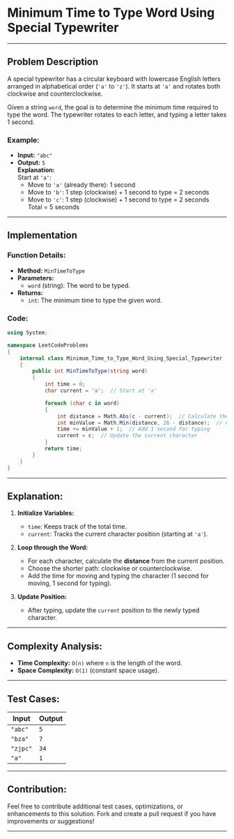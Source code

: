 # Minimum Time to Type Word Using Special Typewriter

---

## Problem Description
A special typewriter has a circular keyboard with lowercase English letters arranged in alphabetical order (`'a'` to `'z'`). It starts at `'a'` and rotates both clockwise and counterclockwise.

Given a string `word`, the goal is to determine the minimum time required to type the word. The typewriter rotates to each letter, and typing a letter takes 1 second.

### Example:
- **Input:** `"abc"`
- **Output:** `5`  
  **Explanation:**  
  Start at `'a'`:  
  - Move to `'a'` (already there): 1 second  
  - Move to `'b'`: 1 step (clockwise) + 1 second to type = 2 seconds  
  - Move to `'c'`: 1 step (clockwise) + 1 second to type = 2 seconds  
  Total = 5 seconds

---

## Implementation

### Function Details:
- **Method:** `MinTimeToType`
- **Parameters:**  
  - `word` (string): The word to be typed.
- **Returns:**  
  - `int`: The minimum time to type the given word.

### Code:
```csharp
using System;

namespace LeetCodeProblems
{
    internal class Minimum_Time_to_Type_Word_Using_Special_Typewriter
    {
        public int MinTimeToType(string word)
        {
            int time = 0;
            char current = 'a';  // Start at 'a'

            foreach (char c in word)
            {
                int distance = Math.Abs(c - current);  // Calculate the distance between current and target
                int minValue = Math.Min(distance, 26 - distance);  // Choose the shorter path (clockwise or counterclockwise)
                time += minValue + 1;  // Add 1 second for typing
                current = c;  // Update the current character
            }
            return time;
        }
    }
}
```

---

## Explanation:
1. **Initialize Variables:**
   - `time`: Keeps track of the total time.
   - `current`: Tracks the current character position (starting at `'a'`).

2. **Loop through the Word:**
   - For each character, calculate the **distance** from the current position.
   - Choose the shorter path: clockwise or counterclockwise.
   - Add the time for moving and typing the character (1 second for moving, 1 second for typing).

3. **Update Position:**
   - After typing, update the `current` position to the newly typed character.

---

## Complexity Analysis:
- **Time Complexity:** `O(n)` where `n` is the length of the word.
- **Space Complexity:** `O(1)` (constant space usage).

---

## Test Cases:
| Input | Output |
|-------|--------|
| `"abc"` | `5` |
| `"bza"` | `7` |
| `"zjpc"` | `34` |
| `"a"` | `1` |

---

## Contribution:
Feel free to contribute additional test cases, optimizations, or enhancements to this solution. Fork and create a pull request if you have improvements or suggestions!

---
